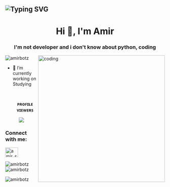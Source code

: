 ## ![Typing SVG](https://readme-typing-svg.herokuapp.com/?lines=My+self+Mʀ.Aᴍɪʀ)
</p>

<h1 align="center">Hi 👋, I'm Amir </h1>
<h3 align="center">I'm not developer and i don't know about python, coding</h3>

<img align="right" alt="coding" width="400" src="https://gifdb.com/images/high/animated-man-computer-coding-nae6mec378lsg1i3.gif">

<p align="left"> <img src="https://komarev.com/ghpvc/?username=amirbotz&label=Profile%20views&color=0e75b6&style=flat" alt="amirbotz" /> </p>

- 🔭 I’m currently working on Studying

  <br><p align="center"><b>**ᴘʀᴏꜰɪʟᴇ ᴠɪᴇᴡᴇʀꜱ**</b></p>  
<p align="center"><img align="center" src="https://profile-counter.glitch.me/{amirbotz}/count.svg"/></p> 

<h3 align="left">Connect with me:</h3>
<p align="left">
<a href="https://instagram.com/amir_status.ab" target="blank"><img align="center" src="https://raw.githubusercontent.com/rahuldkjain/github-profile-readme-generator/master/src/images/icons/Social/instagram.svg" alt="amir_status.ab" height="30" width="40" /></a>
</p>


<p><img align="left" src="https://github-readme-stats.vercel.app/api/top-langs?username=amirbotz&show_icons=true&locale=en&layout=compact" alt="amirbotz" /></p>

<p>&nbsp;<img align="center" src="https://github-readme-stats.vercel.app/api?username=amirbotz&show_icons=true&locale=en" alt="amirbotz" /></p>

<p><img align="center" src="https://github-readme-streak-stats.herokuapp.com/?user=amirbotz&" alt="amirbotz" /></p>
